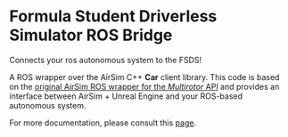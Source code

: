 # Formula Student Driverless Simulator ROS Bridge

Connects your ros autonomous system to the FSDS!

A ROS wrapper over the AirSim C++ **Car** client library. This code is based on the [original AirSim ROS wrapper for the *Multirotor* API](https://github.com/microsoft/AirSim/tree/master/ros/src/airsim_ros_interface) and provides an interface between AirSim + Unreal Engine and your ROS-based autonomous system. 

For more documentation, please consult this [page](../../../docs/ros-bridge.md).
